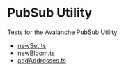 # PubSub Utility

Tests for the Avalanche PubSub Utility

* [newSet.ts](./newSet.ts)
* [newBloom.ts](./newBloom.ts)
* [addAddresses.ts](./addAddresses.ts)
